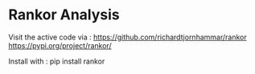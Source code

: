 # Rankor Analysis

Visit the active code via :
https://github.com/richardtjornhammar/rankor
https://pypi.org/project/rankor/

Install with :
pip install rankor


